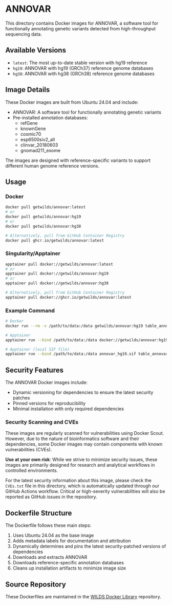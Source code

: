 # ANNOVAR

This directory contains Docker images for ANNOVAR, a software tool for functionally annotating genetic variants detected from high-throughput sequencing data.

## Available Versions

- `latest`: The most up-to-date stable version with hg19 reference
- `hg19`: ANNOVAR with hg19 (GRCh37) reference genome databases
- `hg38`: ANNOVAR with hg38 (GRCh38) reference genome databases

## Image Details

These Docker images are built from Ubuntu 24.04 and include:

- ANNOVAR: A software tool for functionally annotating genetic variants
- Pre-installed annotation databases:
  - refGene
  - knownGene
  - cosmic70
  - esp6500siv2_all
  - clinvar_20180603
  - gnomad211_exome

The images are designed with reference-specific variants to support different human genome reference versions.

## Usage

### Docker

```bash
docker pull getwilds/annovar:latest
# or
docker pull getwilds/annovar:hg19
# or
docker pull getwilds/annovar:hg38

# Alternatively, pull from GitHub Container Registry
docker pull ghcr.io/getwilds/annovar:latest
```

### Singularity/Apptainer

```bash
apptainer pull docker://getwilds/annovar:latest
# or
apptainer pull docker://getwilds/annovar:hg19
# or
apptainer pull docker://getwilds/annovar:hg38

# Alternatively, pull from GitHub Container Registry
apptainer pull docker://ghcr.io/getwilds/annovar:latest
```

### Example Command

```bash
# Docker
docker run --rm -v /path/to/data:/data getwilds/annovar:hg19 table_annovar.pl input.vcf /annovar/humandb/ -buildver hg19 -out annotated -remove -protocol refGene,cosmic70,clinvar_20180603 -operation g,f,f -nastring . -vcfinput

# Apptainer
apptainer run --bind /path/to/data:/data docker://getwilds/annovar:hg19 table_annovar.pl input.vcf /annovar/humandb/ -buildver hg19 -out annotated -remove -protocol refGene,cosmic70,clinvar_20180603 -operation g,f,f -nastring . -vcfinput

# Apptainer (local SIF file)
apptainer run --bind /path/to/data:/data annovar_hg19.sif table_annovar.pl input.vcf /annovar/humandb/ -buildver hg19 -out annotated -remove -protocol refGene,cosmic70,clinvar_20180603 -operation g,f,f -nastring . -vcfinput
```

## Security Features

The ANNOVAR Docker images include:

- Dynamic versioning for dependencies to ensure the latest security patches
- Pinned versions for reproducibility
- Minimal installation with only required dependencies

### Security Scanning and CVEs

These images are regularly scanned for vulnerabilities using Docker Scout. However, due to the nature of bioinformatics software and their dependencies, some Docker images may contain components with known vulnerabilities (CVEs).

**Use at your own risk**: While we strive to minimize security issues, these images are primarily designed for research and analytical workflows in controlled environments.

For the latest security information about this image, please check the `CVEs.txt` file in this directory, which is automatically updated through our GitHub Actions workflow. Critical or high-severity vulnerabilities will also be reported as GitHub issues in the repository.

## Dockerfile Structure

The Dockerfile follows these main steps:

1. Uses Ubuntu 24.04 as the base image
2. Adds metadata labels for documentation and attribution
3. Dynamically determines and pins the latest security-patched versions of dependencies
4. Downloads and extracts ANNOVAR
5. Downloads reference-specific annotation databases
6. Cleans up installation artifacts to minimize image size

## Source Repository

These Dockerfiles are maintained in the [WILDS Docker Library](https://github.com/getwilds/wilds-docker-library) repository.
